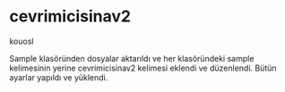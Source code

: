 # cevrimicisinav2
kouosl

Sample klasöründen dosyalar aktarıldı ve her klasöründeki sample kelimesinin yerine cevrimicisinav2 kelimesi eklendi ve düzenlendi. Bütün ayarlar yapıldı ve yüklendi.
